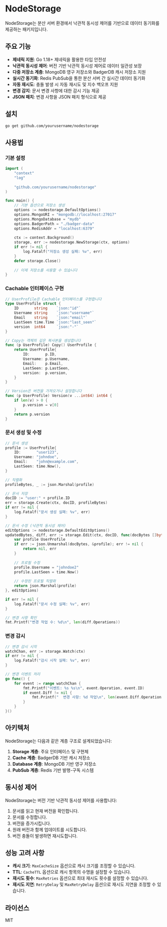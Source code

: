 # NodeStorage

NodeStorage는 분산 서버 환경에서 낙관적 동시성 제어를 기반으로 데이터 동기화를 제공하는 패키지입니다.

## 주요 기능

- **제네릭 지원**: Go 1.18+ 제네릭을 활용한 타입 안전성
- **낙관적 동시성 제어**: 버전 기반 낙관적 동시성 제어로 데이터 일관성 보장
- **다중 저장소 계층**: MongoDB 영구 저장소와 BadgerDB 캐시 저장소 지원
- **실시간 동기화**: Redis PubSub을 통한 분산 서버 간 실시간 데이터 동기화
- **자동 재시도**: 충돌 발생 시 자동 재시도 및 지수 백오프 지원
- **변경 감지**: 문서 변경 사항에 대한 감시 기능 제공
- **JSON 패치**: 변경 사항을 JSON 패치 형식으로 제공

## 설치

```bash
go get github.com/yourusername/nodestorage
```

## 사용법

### 기본 설정

```go
import (
    "context"
    "log"
    
    "github.com/yourusername/nodestorage"
)

func main() {
    // 기본 옵션으로 저장소 생성
    options := nodestorage.DefaultOptions()
    options.MongoURI = "mongodb://localhost:27017"
    options.MongoDatabase = "mydb"
    options.BadgerPath = "./badger-data"
    options.RedisAddr = "localhost:6379"
    
    ctx := context.Background()
    storage, err := nodestorage.NewStorage(ctx, options)
    if err != nil {
        log.Fatalf("저장소 생성 실패: %v", err)
    }
    defer storage.Close()
    
    // 이제 저장소를 사용할 수 있습니다
}
```

### Cachable 인터페이스 구현

```go
// UserProfile은 Cachable 인터페이스를 구현합니다
type UserProfile struct {
    ID       string    `json:"id"`
    Username string    `json:"username"`
    Email    string    `json:"email"`
    LastSeen time.Time `json:"last_seen"`
    version  int64     `json:"-"`
}

// Copy는 객체의 깊은 복사본을 생성합니다
func (p UserProfile) Copy() UserProfile {
    return UserProfile{
        ID:       p.ID,
        Username: p.Username,
        Email:    p.Email,
        LastSeen: p.LastSeen,
        version:  p.version,
    }
}

// Version은 버전을 가져오거나 설정합니다
func (p UserProfile) Version(v ...int64) int64 {
    if len(v) > 0 {
        p.version = v[0]
    }
    return p.version
}
```

### 문서 생성 및 수정

```go
// 문서 생성
profile := UserProfile{
    ID:       "user123",
    Username: "johndoe",
    Email:    "john@example.com",
    LastSeen: time.Now(),
}

// 직렬화
profileBytes, _ := json.Marshal(profile)

// 문서 저장
docID := "user:" + profile.ID
err = storage.Create(ctx, docID, profileBytes)
if err != nil {
    log.Fatalf("문서 생성 실패: %v", err)
}

// 문서 수정 (낙관적 동시성 제어)
editOptions := nodestorage.DefaultEditOptions()
updatedBytes, diff, err := storage.Edit(ctx, docID, func(docBytes []byte) ([]byte, error) {
    var profile UserProfile
    if err := json.Unmarshal(docBytes, &profile); err != nil {
        return nil, err
    }
    
    // 프로필 수정
    profile.Username = "johndoe2"
    profile.LastSeen = time.Now()
    
    // 수정된 프로필 직렬화
    return json.Marshal(profile)
}, editOptions)

if err != nil {
    log.Fatalf("문서 수정 실패: %v", err)
}

// 변경 사항 확인
fmt.Printf("변경 작업 수: %d\n", len(diff.Operations))
```

### 변경 감시

```go
// 변경 감시 시작
watchChan, err := storage.Watch(ctx)
if err != nil {
    log.Fatalf("감시 시작 실패: %v", err)
}

// 변경 이벤트 처리
go func() {
    for event := range watchChan {
        fmt.Printf("이벤트: %s %s\n", event.Operation, event.ID)
        if event.Diff != nil {
            fmt.Printf("  변경 사항: %d 작업\n", len(event.Diff.Operations))
        }
    }
}()
```

## 아키텍처

NodeStorage는 다음과 같은 계층 구조로 설계되었습니다:

1. **Storage 계층**: 주요 인터페이스 및 구현체
2. **Cache 계층**: BadgerDB 기반 캐시 저장소
3. **Database 계층**: MongoDB 기반 영구 저장소
4. **PubSub 계층**: Redis 기반 발행-구독 시스템

## 동시성 제어

NodeStorage는 버전 기반 낙관적 동시성 제어를 사용합니다:

1. 문서를 읽고 현재 버전을 확인합니다.
2. 문서를 수정합니다.
3. 버전을 증가시킵니다.
4. 원래 버전과 함께 업데이트를 시도합니다.
5. 버전 충돌이 발생하면 재시도합니다.

## 성능 고려 사항

- **캐시 크기**: `MaxCacheSize` 옵션으로 캐시 크기를 조정할 수 있습니다.
- **TTL**: `CacheTTL` 옵션으로 캐시 항목의 수명을 설정할 수 있습니다.
- **재시도 횟수**: `MaxRetries` 옵션으로 최대 재시도 횟수를 설정할 수 있습니다.
- **재시도 지연**: `RetryDelay` 및 `MaxRetryDelay` 옵션으로 재시도 지연을 조정할 수 있습니다.

## 라이선스

MIT
